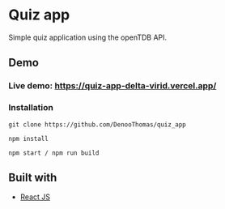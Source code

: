 # Quiz app

Simple quiz application using the openTDB API.

## Demo
### Live demo: https://quiz-app-delta-virid.vercel.app/

### Installation

```
git clone https://github.com/DenooThomas/quiz_app

npm install

npm start / npm run build
```

## Built with
- [React JS](https://reactjs.org/)
